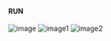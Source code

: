 #### RUN
![image](https://github.com/user-attachments/assets/6e0580c8-199e-47d6-81e0-219eecf27ddf)
![image1](https://github.com/user-attachments/assets/f1459731-0745-4e36-bed5-4b297bc5fe9a)
![image2](https://github.com/user-attachments/assets/1f6db26a-b264-4034-9340-d64724cb952e)

